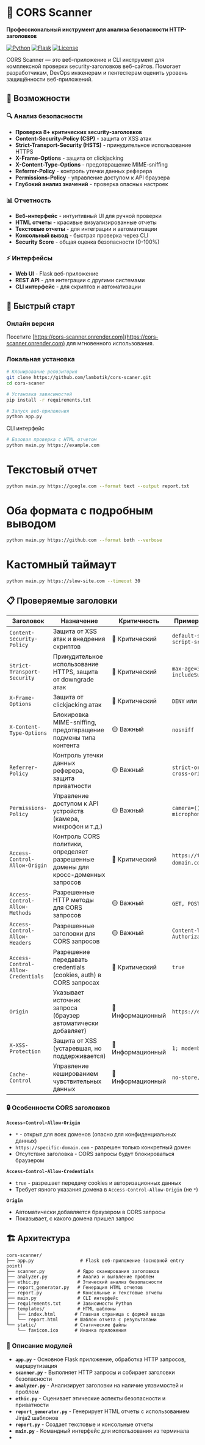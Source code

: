# 🔐 CORS Scanner

**Профессиональный инструмент для анализа безопасности HTTP-заголовков**

[![Python](https://img.shields.io/badge/Python-3.8+-blue.svg)](https://python.org)
[![Flask](https://img.shields.io/badge/Flask-3.0-green.svg)](https://flask.palletsprojects.com/)
[![License](https://img.shields.io/badge/License-MIT-yellow.svg)](LICENSE)

CORS Scanner — это веб-приложение и CLI инструмент для комплексной проверки security-заголовков веб-сайтов. Помогает разработчикам, DevOps инженерам и пентестерам оценить уровень защищённости веб-приложений.

## 🌟 Возможности

### 🔍 Анализ безопасности
- **Проверка 8+ критических security-заголовков**
- **Content-Security-Policy (CSP)** - защита от XSS атак
- **Strict-Transport-Security (HSTS)** - принудительное использование HTTPS
- **X-Frame-Options** - защита от clickjacking
- **X-Content-Type-Options** - предотвращение MIME-sniffing
- **Referrer-Policy** - контроль утечки данных реферера
- **Permissions-Policy** - управление доступом к API браузера
- **Глубокий анализ значений** - проверка опасных настроек

### 📊 Отчетность
- **Веб-интерфейс** - интуитивный UI для ручной проверки
- **HTML отчеты** - красивые визуализированные отчеты
- **Текстовые отчеты** - для интеграции и автоматизации
- **Консольный вывод** - быстрая проверка через CLI
- **Security Score** - общая оценка безопасности (0-100%)

### ⚡ Интерфейсы
- **Web UI** - Flask веб-приложение
- **REST API** - для интеграции с другими системами
- **CLI интерфейс** - для скриптов и автоматизации

## 🚀 Быстрый старт

### Онлайн версия
Посетите [https://cors-scanner.onrender.com](https://cors-scanner.onrender.com) для мгновенного использования.

### Локальная установка

```bash
# Клонирование репозитория
git clone https://github.com/lambotik/cors-scaner.git
cd cors-scaner

# Установка зависимостей
pip install -r requirements.txt

# Запуск веб-приложения
python app.py
```
CLI интерфейс
```bash
# Базовая проверка с HTML отчетом
python main.py https://example.com
```
# Текстовый отчет
```bash
python main.py https://google.com --format text --output report.txt
```
# Оба формата с подробным выводом
```bash
python main.py https://github.com --format both --verbose
```
# Кастомный таймаут
```bash
python main.py https://slow-site.com --timeout 30
```
## 📋 Проверяемые заголовки

| Заголовок | Назначение | Критичность | Пример значения |
|-----------|------------|-------------|-----------------|
| `Content-Security-Policy` | Защита от XSS атак и внедрения скриптов | 🔴 Критический | `default-src 'self'; script-src 'self'` |
| `Strict-Transport-Security` | Принудительное использование HTTPS, защита от downgrade атак | 🔴 Критический | `max-age=31536000; includeSubDomains` |
| `X-Frame-Options` | Защита от clickjacking атак | 🔴 Критический | `DENY` или `SAMEORIGIN` |
| `X-Content-Type-Options` | Блокировка MIME-sniffing, предотвращение подмены типа контента | 🟡 Важный | `nosniff` |
| `Referrer-Policy` | Контроль утечки данных реферера, защита приватности | 🟡 Важный | `strict-origin-when-cross-origin` |
| `Permissions-Policy` | Управление доступом к API устройств (камера, микрофон и т.д.) | 🟡 Важный | `camera=(), microphone=()` |
| `Access-Control-Allow-Origin` | Контроль CORS политики, определяет разрешенные домены для кросс-доменных запросов | 🔴 Критический | `https://trusted-domain.com` или `*` |
| `Access-Control-Allow-Methods` | Разрешенные HTTP методы для CORS запросов | 🟡 Важный | `GET, POST, OPTIONS` |
| `Access-Control-Allow-Headers` | Разрешенные заголовки для CORS запросов | 🟡 Важный | `Content-Type, Authorization` |
| `Access-Control-Allow-Credentials` | Разрешение передавать credentials (cookies, auth) в CORS запросах | 🔴 Критический | `true` |
| `Origin` | Указывает источник запроса (браузер автоматически добавляет) | 🔵 Информационный | `https://example.com` |
| `X-XSS-Protection` | Защита от XSS (устаревшая, но поддерживается) | 🔵 Информационный | `1; mode=block` |
| `Cache-Control` | Управление кешированием чувствительных данных | 🔵 Информационный | `no-store, no-cache` |

### 🔒 Особенности CORS заголовков

**`Access-Control-Allow-Origin`**
- `*` - открыт для всех доменов (опасно для конфиденциальных данных)
- `https://specific-domain.com` - разрешен только конкретный домен
- Отсутствие заголовка - CORS запросы будут блокироваться браузером

**`Access-Control-Allow-Credentials`**
- `true` - разрешает передачу cookies и авторизационных данных
- Требует явного указания домена в `Access-Control-Allow-Origin` (не `*`)

**`Origin`**
- Автоматически добавляется браузером в CORS запросы
- Показывает, с какого домена пришел запрос

## 🏗️ Архитектура
```plaintext
cors-scanner/
├── app.py                 # Flask веб-приложение (основной entry point)
├── scanner.py            # Ядро сканирования заголовков
├── analyzer.py           # Анализ и выявление проблем
├── ethic.py              # Этический анализ безопасности
├── report_generator.py   # Генерация HTML отчетов
├── report.py             # Консольные и текстовые отчеты
├── main.py               # CLI интерфейс
├── requirements.txt      # Зависимости Python
├── templates/            # HTML шаблоны
│   ├── index.html       # Главная страница с формой ввода
│   └── report.html      # Шаблон отчета с результатами
└── static/              # Статические файлы
    └── favicon.ico      # Иконка приложения
```


### 📁 Описание модулей

- **`app.py`** - Основное Flask приложение, обработка HTTP запросов, маршрутизация
- **`scanner.py`** - Выполняет HTTP запросы и собирает заголовки безопасности
- **`analyzer.py`** - Анализирует заголовки на наличие уязвимостей и проблем
- **`ethic.py`** - Оценивает этические аспекты безопасности и приватности
- **`report_generator.py`** - Генерирует HTML отчеты с использованием Jinja2 шаблонов
- **`report.py`** - Создает текстовые и консольные отчеты
- **`main.py`** - Командный интерфейс для использования из терминала
- 
